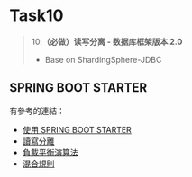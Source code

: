# Task10
> 10.**（必做）读写分离 - 数据库框架版本 2.0**
> - Base on ShardingSphere-JDBC

## SPRING BOOT STARTER

有參考的連結：
- [使用 SPRING BOOT STARTER](https://shardingsphere.apache.org/document/current/cn/user-manual/shardingsphere-jdbc/usage/sharding/spring-boot-starter/)
- [讀寫分離](https://shardingsphere.apache.org/document/current/cn/user-manual/shardingsphere-jdbc/configuration/spring-boot-starter/readwrite-splitting/)
- [負載平衡演算法](https://shardingsphere.apache.org/document/current/cn/user-manual/shardingsphere-jdbc/configuration/built-in-algorithm/load-balance/#%E8%BD%AE%E8%AF%A2%E7%AE%97%E6%B3%95)
- [混合規則](https://shardingsphere.apache.org/document/current/cn/user-manual/shardingsphere-jdbc/configuration/spring-boot-starter/mix/)
